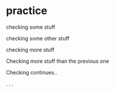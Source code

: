 # practice

checking some stuff

checking some other stuff

checking more stuff

Checking more stuff than the previous one

Checking continues..

.
.
.
